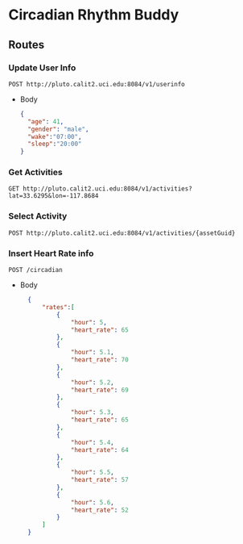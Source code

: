 # Circadian Rhythm Buddy

## Routes

### Update User Info
`POST http://pluto.calit2.uci.edu:8084/v1/userinfo`
- Body 
  ```json
  {
	"age": 41,
	"gender": "male",
	"wake":"07:00",
	"sleep":"20:00"
  }
  ```

### Get Activities
`GET http://pluto.calit2.uci.edu:8084/v1/activities?lat=33.6295&lon=-117.8684`

### Select Activity
`POST http://pluto.calit2.uci.edu:8084/v1/activities/{assetGuid}`

### Insert Heart Rate info
`POST /circadian`
- Body 
  ```json
    {
        "rates":[
            {
                "hour": 5,
                "heart_rate": 65
            },
            {
                "hour": 5.1,
                "heart_rate": 70
            },
            {
                "hour": 5.2,
                "heart_rate": 69
            },
            {
                "hour": 5.3,
                "heart_rate": 65
            },
            {
                "hour": 5.4,
                "heart_rate": 64
            },
            {
                "hour": 5.5,
                "heart_rate": 57
            },
            {
                "hour": 5.6,
                "heart_rate": 52
            }
        ]
    }
  ```